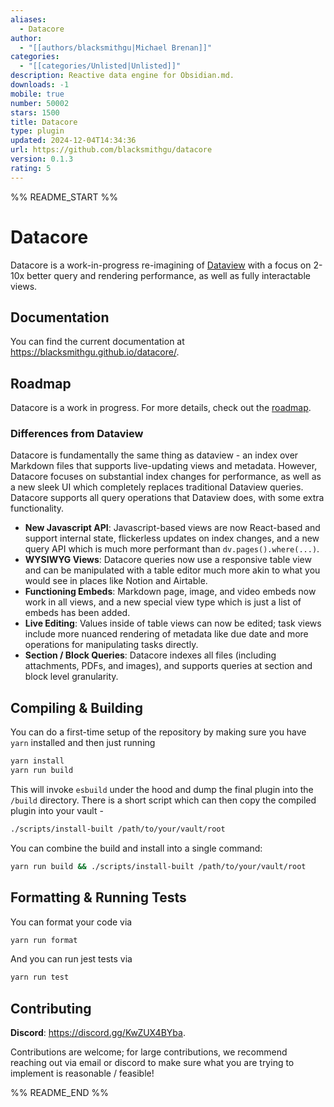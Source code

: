 ```yaml
---
aliases:
  - Datacore
author:
  - "[[authors/blacksmithgu|Michael Brenan]]"
categories:
  - "[[categories/Unlisted|Unlisted]]"
description: Reactive data engine for Obsidian.md.
downloads: -1
mobile: true
number: 50002
stars: 1500
title: Datacore
type: plugin
updated: 2024-12-04T14:34:36
url: https://github.com/blacksmithgu/datacore
version: 0.1.3
rating: 5
---
```


%% README_START %%

# Datacore

Datacore is a work-in-progress re-imagining of [Dataview](https://github.com/blacksmithgu/obsidian-dataview.git) with a
focus on 2-10x better query and rendering performance, as well as fully interactable views.

## Documentation

You can find the current documentation at https://blacksmithgu.github.io/datacore/.

## Roadmap

Datacore is a work in progress. For more details, check out the [roadmap](ROADMAP.md).

### Differences from Dataview

Datacore is fundamentally the same thing as dataview - an index over Markdown files that supports live-updating views
and metadata. However, Datacore focuses on substantial index changes for performance, as well as a new sleek UI which
completely replaces traditional Dataview queries. Datacore supports all query operations that Dataview does, with some
extra functionality.

- **New Javascript API**: Javascript-based views are now React-based and support internal state, flickerless updates on
  index changes, and a new query API which is much more performant than `dv.pages().where(...)`.
- **WYSIWYG Views**: Datacore queries now use a responsive table view and can be manipulated with a table editor much more akin to
  what you would see in places like Notion and Airtable.
- **Functioning Embeds**: Markdown page, image, and video embeds now work in all views, and a new special view type
  which is just a list of embeds has been added.
- **Live Editing**: Values inside of table views can now be edited; task views include more nuanced rendering of
  metadata like due date and more operations for manipulating tasks directly.
- **Section / Block Queries**: Datacore indexes all files (including attachments, PDFs, and images), and supports queries
  at section and block level granularity.

## Compiling & Building

You can do a first-time setup of the repository by making sure you have `yarn` installed and then just running

```bash
yarn install
yarn run build
```

This will invoke `esbuild` under the hood and dump the final plugin into the `/build` directory. There is a short script which can then copy the compiled plugin into your vault -

```bash
./scripts/install-built /path/to/your/vault/root
```

You can combine the build and install into a single command:

```bash
yarn run build && ./scripts/install-built /path/to/your/vault/root
```

## Formatting & Running Tests

You can format your code via

```bash
yarn run format
```

And you can run jest tests via

```bash
yarn run test
```

## Contributing

**Discord**: <https://discord.gg/KwZUX4BYba>.

Contributions are welcome; for large contributions, we recommend reaching out via email or discord to make sure what you are trying to implement is reasonable / feasible!

%% README_END %%
